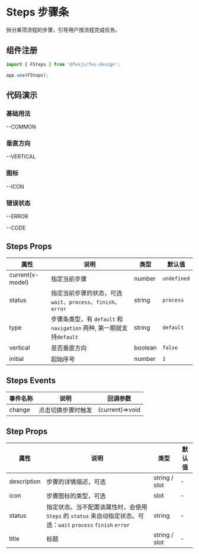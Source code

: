 # Steps 步骤条

拆分某项流程的步骤，引导用户按流程完成任务。

## 组件注册

```js
import { FSteps } from '@fesjs/fes-design';

app.use(FSteps);
```

## 代码演示

### 基础用法

--COMMON

### 垂直方向

--VERTICAL

### 图标

--ICON

### 错误状态

--ERROR

--CODE

## Steps Props

| 属性             | 说明                                                                 | 类型    | 默认值      |
| ---------------- | -------------------------------------------------------------------- | ------- | ----------- |
| current(v-model) | 指定当前步骤                                                         | number  | `undefined` |
| status           | 指定当前步骤的状态，可选 `wait`、`process`、`finish`、`error`        | string  | `process`   |
| type             | 步骤条类型，有 `default` 和 `navigation` 两种, 第一期就支持`default` | string  | `default`   |
| vertical         | 是否垂直方向                                                         | boolean | `false`     |
| initial          | 起始序号                                                             | number  | `1`         |

## Steps Events

| 事件名称 | 说明               | 回调参数        |
| -------- | ------------------ | --------------- |
| change   | 点击切换步骤时触发 | (current)=>void |

## Step Props

| 属性        | 说明                                                                                                           | 类型          | 默认值 |
| ----------- | -------------------------------------------------------------------------------------------------------------- | ------------- | ------ |
| description | 步骤的详情描述，可选                                                                                           | string / slot | -      |
| icon        | 步骤图标的类型，可选                                                                                           | slot          | -      |
| status      | 指定状态。当不配置该属性时，会使用 `Steps` 的 `status` 来自动指定状态。可选：`wait` `process` `finish` `error` | string        | -      |
| title       | 标题                                                                                                           | string / slot | -      |

